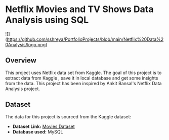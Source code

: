 # Netflix Movies and TV Shows Data Analysis using SQL

![] (https://github.com/sshreya/PortfolioProjects/blob/main/Netflix%20Data%20Analysis/logo.png)

## Overview
This project uses Netflix data set from Kaggle. The goal of this project is to extract data from Kaggle , save it in local database and get some insights from the data.
This project has been inspired by Ankit Bansal's Netflix Data Analysis project.

## Dataset
The data for this project is sourced from the Kaggle dataset:

- **Dataset Link:** [Movies Dataset](https://www.kaggle.com/datasets/shivamb/netflix-shows?resource=download)
- **Database used:** MySQL 





